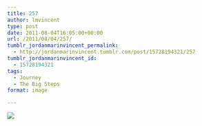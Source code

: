 ```yaml
---
title: 257
author: lmvincent
type: post
date: 2011-08-04T16:05:00+00:00
url: /2011/08/04/257/
tumblr_jordanmarinvincent_permalink:
  - http://jordanmarinvincent.tumblr.com/post/15728194321/257
tumblr_jordanmarinvincent_id:
  - 15728194321
tags:
  - Journey
  - The Big Steps
format: image

---
```

![][1]

 [1]: http://media.tumblr.com/tumblr_lyudcs91el1r5aaue.jpg